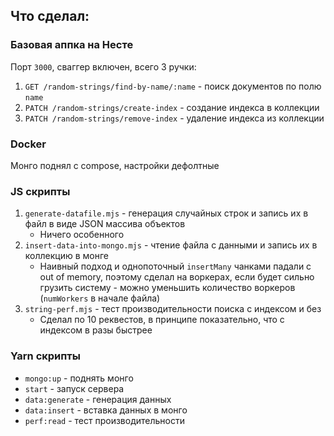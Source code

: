 ## Что сделал:

### Базовая аппка на Несте

Порт `3000`, сваггер включен, всего 3 ручки:

1. `GET /random-strings/find-by-name/:name` - поиск документов по полю `name`
2. `PATCH /random-strings/create-index` - создание индекса в коллекции
3. `PATCH /random-strings/remove-index` - удаление индекса из коллекции


### Docker
Монго поднял с compose, настройки дефолтные

### JS скрипты

1. `generate-datafile.mjs` - генерация случайных строк и запись их в файл в виде JSON массива объектов
    - Ничего особенного
2. `insert-data-into-mongo.mjs` - чтение файла с данными и запись их в коллекцию в монге
    - Наивный подход и однопоточный `insertMany` чанками падали с out of memory, поэтому сделал на воркерах, если будет
      сильно грузить систему - можно уменьшить количество воркеров (`numWorkers` в начале файла)
3. `string-perf.mjs` - тест производительности поиска с индексом и без
    - Сделал по 10 реквестов, в принципе показательно, что с индексом в разы быстрее

### Yarn скрипты
- `mongo:up` - поднять монго
- `start` - запуск сервера
- `data:generate` - генерация данных
- `data:insert` - вставка данных в монго
- `perf:read` - тест производительности